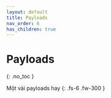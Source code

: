 ```yaml
---
layout: default
title: Payloads
nav_order: 6
has_children: true
---
```


# Payloads
{: .no_toc }

Một vài payloads hay
{: .fs-6 .fw-300 }
